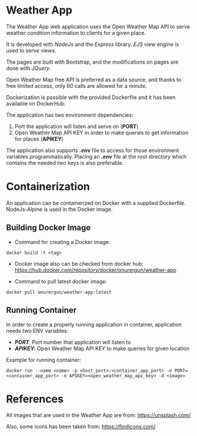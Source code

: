 
# Weather App

The Weather App web application uses the Open Weather Map API to serve weather condition information to clients for a given place.

It is developed with *NodeJs* and the *Express* library. *EJS* view engine is used to serve views. 

The pages are built with Bootstrap, and the modifications on pages are done with *JQuery*.

Open Weather Map free API is preferred as a data source, and thanks to free limited access, only 60 calls are allowed for a minute. 

Dockerization is possible with the provided Dockerfile and it has been available on DockerHub. 

The application has two environment dependencies:

1. Port the application will listen and serve on (**PORT**)
2. Open Weather Map API KEY in order to make queries to get information for places (**APIKEY**)

The application also supports ***.env*** file to access for those environment variables programmatically. Placing an ***.env*** file at the root directory which contains the needed two keys is also preferable. 

# Containerization

An application can be containerized on Docker with a supplied Dockerfile. NodeJs-Alpine is used in the Docker image.


## Building Docker Image

- Command for creating a Docker image:

~~~
docker build -t <tag>
~~~

- Docker image also can be checked from docker hub: https://hub.docker.com/repository/docker/onurergun/weather-app

- Command to pull latest docker image:
~~~
docker pull onurergun/weather-app:latest
~~~

## Running Container

In order to create a properly running application in container, application needs two ENV variables:

- ***PORT***: Port number that application will listen to
- ***APIKEY***: Open Weather Map API KEY to make queries for given location

Example for running container:

~~~
docker run --name <name> -p <host_port>:<container_app_port> -e PORT=<container_app_port> -e APIKEY=<open_weather_map_api_key> -d <image>
~~~

# References

All images that are used in the Weather App are from: https://unsplash.com/ 

Also, some icons has been taken from: https://findicons.com/